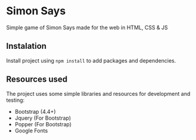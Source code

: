 # Simon Says

Simple game of Simon Says made for the web in HTML, CSS & JS

## Instalation

Install project using `npm install` to add packages and dependencies.

## Resources used

The project uses some simple libraries and resources for development and testing:

- Bootstrap (4.4+)
- Jquery (For Bootstrap)
- Popper (For Bootstrap)
- Google Fonts
